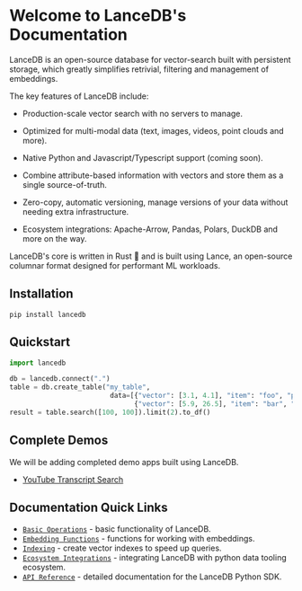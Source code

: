 # Welcome to LanceDB's Documentation

LanceDB is an open-source database for vector-search built with persistent storage, which greatly simplifies retrivial, filtering and management of embeddings.

The key features of LanceDB include:

* Production-scale vector search with no servers to manage.

* Optimized for multi-modal data (text, images, videos, point clouds and more).

* Native Python and Javascript/Typescript support (coming soon).

* Combine attribute-based information with vectors and store them as a single source-of-truth.

* Zero-copy, automatic versioning, manage versions of your data without needing extra infrastructure.

* Ecosystem integrations: Apache-Arrow, Pandas, Polars, DuckDB and more on the way.

LanceDB's core is written in Rust 🦀 and is built using Lance, an open-source columnar format designed for performant ML workloads.


## Installation

```shell
pip install lancedb
```

## Quickstart

```python
import lancedb

db = lancedb.connect(".")
table = db.create_table("my_table",
                         data=[{"vector": [3.1, 4.1], "item": "foo", "price": 10.0},
                               {"vector": [5.9, 26.5], "item": "bar", "price": 20.0}])
result = table.search([100, 100]).limit(2).to_df()
```

## Complete Demos

We will be adding completed demo apps built using LanceDB.
- [YouTube Transcript Search](../notebooks/youtube_transcript_search.ipynb)


## Documentation Quick Links
* [`Basic Operations`](basic.md) - basic functionality of LanceDB.
* [`Embedding Functions`](embedding.md) - functions for working with embeddings.
* [`Indexing`](ann_indexes.md) - create vector indexes to speed up queries.
* [`Ecosystem Integrations`](integrations.md) - integrating LanceDB with python data tooling ecosystem.
* [`API Reference`](python.md) - detailed documentation for the LanceDB Python SDK.
